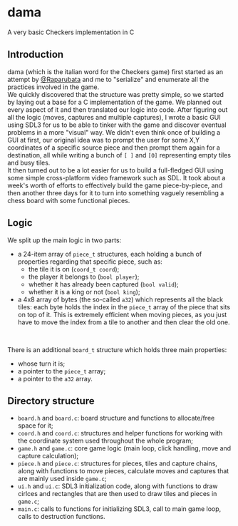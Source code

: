 # dama
A very basic Checkers implementation in C

## Introduction
dama (which is the italian word for the Checkers game) first started as an attempt by [@Raparubata](https://github.com/Raparubata) and me to "serialize" and enumerate all the practices involved in the game.<br>
We quickly discovered that the structure was pretty simple, so we started by laying out a base for a C implementation of the game. We planned out every aspect of it and then translated our logic into code. 
After figuring out all the logic (moves, captures and multiple captures), I wrote a basic GUI using SDL3 for us to be able to tinker with the game and discover eventual problems in a more "visual" way. 
We didn't even think once of building a GUI at first, our original idea was to prompt the user for some X,Y coordinates of a specific source piece and then prompt them again for a destination, all while writing a bunch of `[ ]` and `[O]` representing empty tiles and busy tiles.<br>
It then turned out to be a lot easier for us to build a full-fledged GUI using some simple cross-platform video framework such as SDL.
It took about a week's worth of efforts to effectively build the game piece-by-piece, and then another three days for it to turn into something vaguely resembling a chess board with some functional pieces.

## Logic
We split up the main logic in two parts:
- a 24-item array of `piece_t` structures, each holding a bunch of properties regarding that specific piece, such as:
    - the tile it is on (`coord_t coord`);
    - the player it belongs to (`bool player`);
    - whether it has already been captured (`bool valid`);
    - whether it is a king or not (`bool king`);
- a 4x8 array of bytes (the so-called `a32`) which represents all the black tiles: each byte holds the index in the `piece_t` array of the piece that sits on top of it. This is extremely efficient when moving pieces, as you just have to move the index from a tile to another and then clear the old one.
<br>

There is an additional `board_t` structure which holds three main properties:
- whose turn it is;
- a pointer to the `piece_t` array;
- a pointer to the `a32` array.

## Directory structure
- `board.h` and `board.c`: board structure and functions to allocate/free space for it;
- `coord.h` and `coord.c`: structures and helper functions for working with the coordinate system used throughout the whole program;
- `game.h` and `game.c`: core game logic (main loop, click handling, move and capture calculation);
- `piece.h` and `piece.c`: structures for pieces, tiles and capture chains, along with functions to move pieces, calculate moves and captures that are mainly used inside `game.c`;
- `ui.h` and `ui.c`: SDL3 initialization code, along with functions to draw cirlces and rectangles that are then used to draw tiles and pieces in `game.c`;
- `main.c`: calls to functions for initializing SDL3, call to main game loop, calls to destruction functions.

